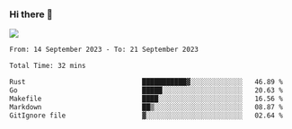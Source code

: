 ### Hi there 👋️

![](https://komarev.com/ghpvc/?username=Loner1024)

<!--START_SECTION:waka-->

```txt
From: 14 September 2023 - To: 21 September 2023

Total Time: 32 mins

Rust                             ███████████▓░░░░░░░░░░░░░   46.89 %
Go                               █████░░░░░░░░░░░░░░░░░░░░   20.63 %
Makefile                         ████░░░░░░░░░░░░░░░░░░░░░   16.56 %
Markdown                         ██▒░░░░░░░░░░░░░░░░░░░░░░   08.87 %
GitIgnore file                   ▓░░░░░░░░░░░░░░░░░░░░░░░░   02.64 %
```

<!--END_SECTION:waka-->



